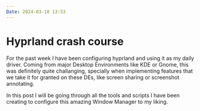 ```yaml
---
Date: 2024-03-18 13:53
---
```


# Hyprland crash course

For the past week I have been configuring hyprland and using it as my daily driver.
Coming from major Desktop Environments like KDE or Gnome, this was definitely quite challanging,
specially when implementing features that we take it for granted on these DEs, like screen sharing or screenshot annotating.

In this post I will be going through all the tools and scripts I have been creating to configure this amazing Window Manager to my liking.

